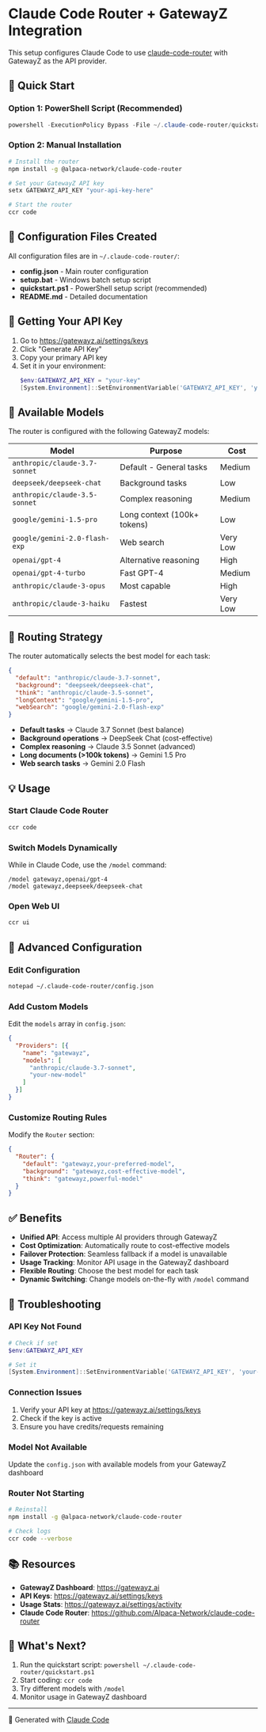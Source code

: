 # Claude Code Router + GatewayZ Integration

This setup configures Claude Code to use [claude-code-router](https://github.com/Alpaca-Network/claude-code-router) with GatewayZ as the API provider.

## 🚀 Quick Start

### Option 1: PowerShell Script (Recommended)
```powershell
powershell -ExecutionPolicy Bypass -File ~/.claude-code-router/quickstart.ps1
```

### Option 2: Manual Installation
```bash
# Install the router
npm install -g @alpaca-network/claude-code-router

# Set your GatewayZ API key
setx GATEWAYZ_API_KEY "your-api-key-here"

# Start the router
ccr code
```

## 📁 Configuration Files Created

All configuration files are in `~/.claude-code-router/`:
- **config.json** - Main router configuration
- **setup.bat** - Windows batch setup script
- **quickstart.ps1** - PowerShell setup script (recommended)
- **README.md** - Detailed documentation

## 🔑 Getting Your API Key

1. Go to https://gatewayz.ai/settings/keys
2. Click "Generate API Key"
3. Copy your primary API key
4. Set it in your environment:
   ```powershell
   $env:GATEWAYZ_API_KEY = "your-key"
   [System.Environment]::SetEnvironmentVariable('GATEWAYZ_API_KEY', 'your-key', 'User')
   ```

## 🤖 Available Models

The router is configured with the following GatewayZ models:

| Model | Purpose | Cost |
|-------|---------|------|
| `anthropic/claude-3.7-sonnet` | Default - General tasks | Medium |
| `deepseek/deepseek-chat` | Background tasks | Low |
| `anthropic/claude-3.5-sonnet` | Complex reasoning | Medium |
| `google/gemini-1.5-pro` | Long context (100k+ tokens) | Low |
| `google/gemini-2.0-flash-exp` | Web search | Very Low |
| `openai/gpt-4` | Alternative reasoning | High |
| `openai/gpt-4-turbo` | Fast GPT-4 | Medium |
| `anthropic/claude-3-opus` | Most capable | High |
| `anthropic/claude-3-haiku` | Fastest | Very Low |

## 🎯 Routing Strategy

The router automatically selects the best model for each task:

```json
{
  "default": "anthropic/claude-3.7-sonnet",
  "background": "deepseek/deepseek-chat",
  "think": "anthropic/claude-3.5-sonnet",
  "longContext": "google/gemini-1.5-pro",
  "webSearch": "google/gemini-2.0-flash-exp"
}
```

- **Default tasks** → Claude 3.7 Sonnet (best balance)
- **Background operations** → DeepSeek Chat (cost-effective)
- **Complex reasoning** → Claude 3.5 Sonnet (advanced)
- **Long documents (>100k tokens)** → Gemini 1.5 Pro
- **Web search tasks** → Gemini 2.0 Flash

## 💡 Usage

### Start Claude Code Router
```bash
ccr code
```

### Switch Models Dynamically
While in Claude Code, use the `/model` command:
```
/model gatewayz,openai/gpt-4
/model gatewayz,deepseek/deepseek-chat
```

### Open Web UI
```bash
ccr ui
```

## 🔧 Advanced Configuration

### Edit Configuration
```bash
notepad ~/.claude-code-router/config.json
```

### Add Custom Models
Edit the `models` array in `config.json`:
```json
{
  "Providers": [{
    "name": "gatewayz",
    "models": [
      "anthropic/claude-3.7-sonnet",
      "your-new-model"
    ]
  }]
}
```

### Customize Routing Rules
Modify the `Router` section:
```json
{
  "Router": {
    "default": "gatewayz,your-preferred-model",
    "background": "gatewayz,cost-effective-model",
    "think": "gatewayz,powerful-model"
  }
}
```

## ✅ Benefits

- **Unified API**: Access multiple AI providers through GatewayZ
- **Cost Optimization**: Automatically route to cost-effective models
- **Failover Protection**: Seamless fallback if a model is unavailable
- **Usage Tracking**: Monitor API usage in the GatewayZ dashboard
- **Flexible Routing**: Choose the best model for each task
- **Dynamic Switching**: Change models on-the-fly with `/model` command

## 🐛 Troubleshooting

### API Key Not Found
```powershell
# Check if set
$env:GATEWAYZ_API_KEY

# Set it
[System.Environment]::SetEnvironmentVariable('GATEWAYZ_API_KEY', 'your-key', 'User')
```

### Connection Issues
1. Verify your API key at https://gatewayz.ai/settings/keys
2. Check if the key is active
3. Ensure you have credits/requests remaining

### Model Not Available
Update the `config.json` with available models from your GatewayZ dashboard

### Router Not Starting
```bash
# Reinstall
npm install -g @alpaca-network/claude-code-router

# Check logs
ccr code --verbose
```

## 📚 Resources

- **GatewayZ Dashboard**: https://gatewayz.ai
- **API Keys**: https://gatewayz.ai/settings/keys
- **Usage Stats**: https://gatewayz.ai/settings/activity
- **Claude Code Router**: https://github.com/Alpaca-Network/claude-code-router

## 🎉 What's Next?

1. Run the quickstart script: `powershell ~/.claude-code-router/quickstart.ps1`
2. Start coding: `ccr code`
3. Try different models with `/model`
4. Monitor usage in GatewayZ dashboard

---

🤖 Generated with [Claude Code](https://claude.com/claude-code)
